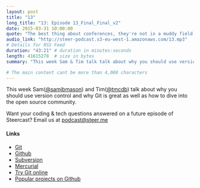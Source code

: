 ```yaml
---
layout: post
title: "13"
long_title: "13: Episode 13_Final_Final_v2"
date: 2015-03-31 10:00:00
quote: "The best thing about conferences, they're not in a muddy field."
audio_link: "http://steer-podcast.s3-eu-west-1.amazonaws.com/13.mp3"
# Details for RSS Feed
duration: "43:21" # duration in minutes:seconds
length: 41615278  # size in bytes
summary: "This week Sam & Tim talk talk about why you should use version control and why Git is great as well as how to dive into the open source community." # Short description of the episode

# The main content cant be more than 4,000 characters
---
```


This week Sam([@samjbmason](https://twitter.com/samjbmason)) and Tim([@tmcdb](https://twitter.com/tmcdb)) talk about why you should use version control and why Git is great as well as how to dive into the open source community.

Want your coding & tech questions answered on a future episode of Steercast? Email us at [podcast@steer.me](mailto:podcast@steer.me)

#### Links
- [Git](http://git-scm.com/)
- [Github](https://github.com/)
- [Subversion](https://subversion.apache.org/)
- [Mercurial](http://mercurial.selenic.com/)
- [Try Git online](https://try.github.io/)
- [Popular projects on Github](https://github.com/explore)

